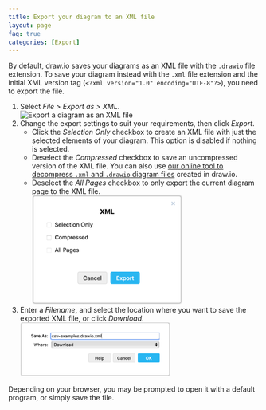 ```yaml
---
title: Export your diagram to an XML file
layout: page
faq: true
categories: [Export]
---
```


By default, draw.io saves your diagrams as an XML file with the ``.drawio`` file extension. To save your diagram instead with the ``.xml`` file extension and the initial XML version tag (``<?xml version="1.0" encoding="UTF-8"?>``), you need to export the file. 

1. Select _File > Export as > XML_.
<br /><img src="/assets/img/blog/file-export-xml.png" style="width=100%;max-width:300px;height:auto;" alt="Export a diagram as an XML file">
2. Change the export settings to suit your requirements, then click _Export_.
   * Click the _Selection Only_ checkbox to create an XML file with just the selected elements of your diagram. This option is disabled if nothing is selected.
   * Deselect the _Compressed_ checkbox to save an uncompressed version of the XML file. You can also use [our online tool to decompress ``.xml`` and ``.drawio`` diagram files](https://jgraph.github.io/drawio-tools/tools/convert.html) created in draw.io.
   * Deselect the _All Pages_ checkbox to only export the current diagram page to the XML file. 
<br /><img src="/assets/img/blog/export-xml-options.png" style="width=100%;max-width:300px;height:auto;" alt="Choose the export settings when exporting a diagram as an XML file">
3. Enter a _Filename_, and select the location where you want to save the exported XML file, or click _Download_.
<br /><img src="/assets/img/blog/save-as-xml.png" style="width=100%;max-width:300px;height:auto;" alt="Choose where to save your exported XML file">

Depending on your browser, you may be prompted to open it with a default program, or simply save the file.